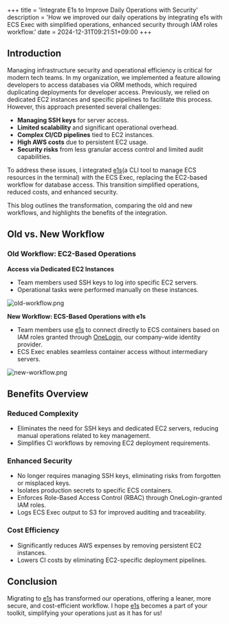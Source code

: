 +++
title = 'Integrate E1s to Improve Daily Operations with Security'
description = 'How we improved our daily operations by integrating e1s with ECS Exec with simplified operations, enhanced security through IAM roles workflow.'
date = 2024-12-31T09:21:51+09:00
+++

## Introduction

Managing infrastructure security and operational efficiency is critical for modern tech teams. In my organization, we implemented a feature allowing developers to access databases via ORM methods, which required duplicating deployments for developer access. Previously, we relied on dedicated EC2 instances and specific pipelines to facilitate this process. However, this approach presented several challenges:

- **Managing SSH keys** for server access.
- **Limited scalability** and significant operational overhead.
- **Complex CI/CD pipelines** tied to EC2 instances.
- **High AWS costs** due to persistent EC2 usage.
- **Security risks** from less granular access control and limited audit capabilities.

To address these issues, I integrated [e1s](https://github.com/keidarcy/e1s)(a CLI tool to manage ECS resources in the terminal) with the ECS Exec, replacing the EC2-based workflow for database access. This transition simplified operations, reduced costs, and enhanced security.

This blog outlines the transformation, comparing the old and new workflows, and highlights the benefits of the integration.

## Old vs. New Workflow

### Old Workflow: EC2-Based Operations

**Access via Dedicated EC2 Instances**

- Team members used SSH keys to log into specific EC2 servers.
- Operational tasks were performed manually on these instances.

![old-workflow.png](https://storage.googleapis.com/zenn-user-upload/cbe42adfc429-20241231.png)

**New Workflow: ECS-Based Operations with e1s**

- Team members use [e1s](https://github.com/keidarcy/e1s) to connect directly to ECS containers based on IAM roles granted through [OneLogin](https://github.com/onelogin/onelogin-python-aws-assume-role), our company-wide identity provider.
- ECS Exec enables seamless container access without intermediary servers.

![new-workflow.png](https://storage.googleapis.com/zenn-user-upload/c733932fd992-20241231.png)

## Benefits Overview

### **Reduced Complexity**

- Eliminates the need for SSH keys and dedicated EC2 servers, reducing manual operations related to key management.
- Simplifies CI workflows by removing EC2 deployment requirements.

### **Enhanced Security**

- No longer requires managing SSH keys, eliminating risks from forgotten or misplaced keys.
- Isolates production secrets to specific ECS containers.
- Enforces Role-Based Access Control (RBAC) through OneLogin-granted IAM roles.
- Logs ECS Exec output to S3 for improved auditing and traceability.

### **Cost Efficiency**

- Significantly reduces AWS expenses by removing persistent EC2 instances.
- Lowers CI costs by eliminating EC2-specific deployment pipelines.

## Conclusion

Migrating to [e1s](https://github.com/keidarcy/e1s) has transformed our operations, offering a leaner, more secure, and cost-efficient workflow. I hope [e1s](https://github.com/keidarcy/e1s) becomes a part of your toolkit, simplifying your operations just as it has for us!
